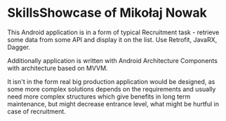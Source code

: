 # SkillsShowcase of Mikołaj Nowak

This Android application is in a form of typical Recruitment task - retrieve some data from some API and display it on the list. Use Retrofit, JavaRX, Dagger. 

Additionally application is written with Android Architecture Components with architecture based on MVVM. 

It isn't in the form real big production application would be designed, as some more complex solutions depends on the requirements and usually need more complex structures which give benefits in long term maintenance, but might decrease entrance level, what might be hurtful in case of recruitment.
